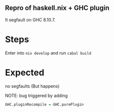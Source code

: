 ## Repro of haskell.nix + GHC plugin

It segfault on GHC 8.10.7.

# Steps

Enter into `nix develop` and run `cabal build`

# Expected

no segfaults (But happens)

NOTE: bug triggered by adding
```haskell
GHC.pluginRecompile = GHC.purePlugin
```
